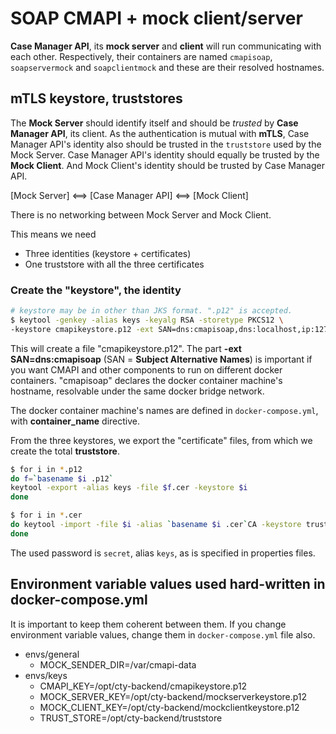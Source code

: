 # SOAP CMAPI + mock client/server
**Case Manager API**, its **mock server** and **client** will run communicating with each other.
Respectively, their containers are named `cmapisoap`, `soapservermock` and `soapclientmock` and
these are their resolved hostnames.

## mTLS keystore, truststores
The **Mock Server** should identify itself and should be *trusted* by **Case Manager API**, its client.
As the authentication is mutual with **mTLS**, Case Manager API's identity also should be trusted
in the `truststore` used by the Mock Server. Case Manager API's identity should equally be trusted
by the **Mock Client**. And Mock Client's identity should be trusted by Case Manager API.

[Mock Server] <==> [Case Manager API] <==> [Mock Client]

There is no networking between Mock Server and Mock Client.

This means we need
- Three identities (keystore + certificates)
- One truststore with all the three certificates

### Create the "keystore", the identity
```sh
# keystore may be in other than JKS format. ".p12" is accepted.
$ keytool -genkey -alias keys -keyalg RSA -storetype PKCS12 \
-keystore cmapikeystore.p12 -ext SAN=dns:cmapisoap,dns:localhost,ip:127.0.0.1
```
This will create a file "cmapikeystore.p12". The part **-ext SAN=dns:cmapisoap** (SAN = **Subject Alternative Names**)
is important if you want CMAPI and other components to run on different docker containers.
"cmapisoap" declares the docker container machine's hostname, resolvable
under the same docker bridge network.

The docker container machine's names are defined in `docker-compose.yml`, with **container_name**
directive.

From the three keystores, we export the "certificate" files, from which we create the total
**truststore**.

```sh
$ for i in *.p12
do f=`basename $i .p12`
keytool -export -alias keys -file $f.cer -keystore $i
done

$ for i in *.cer
do keytool -import -file $i -alias `basename $i .cer`CA -keystore truststore
done
```

The used password is `secret`, alias `keys`, as is specified in properties files.

## Environment variable values used hard-written in docker-compose.yml
It is important to keep them coherent between them. If you change environment variable values,
change them in `docker-compose.yml` file also.
- envs/general
    - MOCK_SENDER_DIR=/var/cmapi-data
- envs/keys
    - CMAPI_KEY=/opt/cty-backend/cmapikeystore.p12
    - MOCK_SERVER_KEY=/opt/cty-backend/mockserverkeystore.p12
    - MOCK_CLIENT_KEY=/opt/cty-backend/mockclientkeystore.p12
    - TRUST_STORE=/opt/cty-backend/truststore
